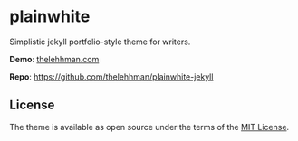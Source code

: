 # plainwhite

Simplistic jekyll portfolio-style theme for writers.

**Demo**: [thelehhman.com](https://thelehhman.com)

**Repo**: https://github.com/thelehhman/plainwhite-jekyll

## License

The theme is available as open source under the terms of the [MIT License](https://opensource.org/licenses/MIT).

